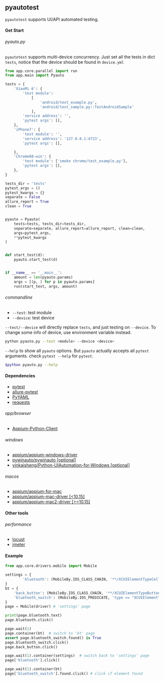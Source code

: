 ## pyautotest

`pyautotest` supports UI/API automated testing.


#### Get Start
 
###### pyauto.py
`pyautotest` supports multi-device concurrency. Just set all the tests in dict `tests`, notice that the device should be found in `device.yml`

```python
from app.core.parallel import run
from app.main import Pyauto

tests = {
    'XiaoMi 6': {
        'test module':
            [
                'android/test_example.py',
                'android/test_sample.py::TestAndroidSample'
            ],
        'service address': '',
        'pytest args': [],
    },
    'iPhone7': {
        'test module': '',
        'service address': '127.0.0.1:4723',
        'pytest args': [],

    },
    'Chrome88-win': {
        'test module': ['smoke chrome/test_example.py'],
        'pytest args': [],
    },
}

tests_dir = 'tests'
pytest_args = ()
pytest_kwargs = {}
separate = False
allure_report = True
clean = True


pyauto = Pyauto(
    tests=tests, tests_dir=tests_dir,
    separate=separate, allure_report=allure_report, clean=clean,
    args=pytest_args,
    **pytest_kwargs
)


def start_test(d):
    pyauto.start_test(d)


if __name__ == '__main__':
    amount = len(pyauto.params)
    args = [(p, ) for p in pyauto.params]
    run(start_test, args, amount)

```

###### commandline

- `--test`:  test module
- `--device`: test device

`--test/--device` will directly replace `tests`, and just testing on `--device`. To change some info of device, use environment variable instead.
```bash
python pyauto.py --test <module> --device <device>
```

`--help` to show all `pyauto` options. But `pyauto` actually accepts all `pytest` arguments. check `pytest --help` for `pytest`.

```bash
$python pyauto.py --help
```


#### Dependencies

- [pytest](https://github.com/pytest-dev/pytest)
- [allure-pytest](https://github.com/allure-framework/allure-python/tree/master/allure-pytest)
- [PyYAML](https://github.com/yaml/pyyaml)  
- [requests](https://github.com/psf/requests)

###### app/browser
- [Appium-Python-Client](https://github.com/appium/python-client)

###### windows
- [appium/appium-windows-driver](https://github.com/appium/appium-windows-driver)
- [pywinauto/pywinauto [optional]](https://github.com/pywinauto/pywinauto)
- [yinkaisheng/Python-UIAutomation-for-Windows [optional]](https://github.com/yinkaisheng/Python-UIAutomation-for-Windows)

###### macos
- [appium/appium-for-mac](https://github.com/appium/appium-for-mac)
- [appium/appium-mac-driver [<10.15]](https://github.com/appium/appium-mac-driver)
- [appium/appium-mac2-driver [>=10.15]](https://github.com/appium/appium-mac2-driver)

#### Other tools
###### performance
- [locust](https://github.com/locustio/locust)
- [jmeter](https://jmeter.apache.org/)

####  Example
```python
from app.core.drivers.mobile import Mobile

settings = {
        'bluetooth': (MobileBy.IOS_CLASS_CHAIN, '**/XCUIElementTypeCell[`label == "蓝牙"`]'),
}
bt = {
    'back_button': (MobileBy.IOS_CLASS_CHAIN, '**/XCUIElementTypeButton[`label == "设置"`]'),
    'bluetooth_switch': (MobileBy.IOS_PREDICATE, 'type == "XCUIElementTypeSwitch" AND label == "蓝牙"'),
}
page = Mobile(driver) # 'settings' page

print(page.bluetooth.text)
page.bluetooth.click()

page.wait(1)
page.container(bt)  # switch to 'bt' page
assert page.bluetooth_switch.found() is True
page.bluetooth_switch.click()
page.back_button.click()

page.wait(1).container(settings)  # switch back to 'settings' page
page['bluetooth'].click()

page.wait(1).container(bt)
page['bluetooth_switch'].found.click() # click if element found

```